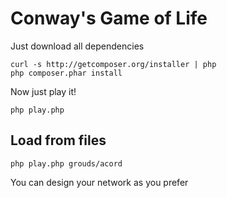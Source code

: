 # Conway's Game of Life

Just download all dependencies

    curl -s http://getcomposer.org/installer | php
    php composer.phar install

Now just play it!

    php play.php

## Load from files

    php play.php grouds/acord

You can design your network as you prefer
